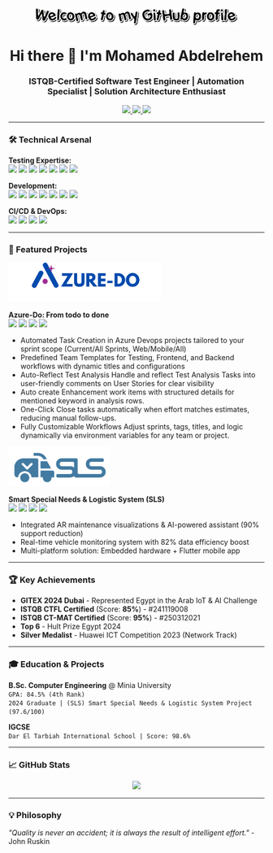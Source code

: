 <div align="center">
  <img src="./images/Welcome.gif" width="400px">
</div>

<h1 align="center">Hi there 👋 I'm Mohamed Abdelrehem</h1>
<h3 align="center">ISTQB-Certified Software Test Engineer | Automation Specialist | Solution Architecture Enthusiast</h3>

<p align="center">
  <a href="https://www.linkedin.com/in/mohamed-abdelrehem/">
    <img src="https://img.shields.io/badge/LinkedIn-0077B5?style=for-the-badge&logo=linkedin&logoColor=white">
  </a>
  <a href="mailto:mohamedabdelrehem32@gmail.com">
    <img src="https://img.shields.io/badge/Gmail-D14836?style=for-the-badge&logo=gmail&logoColor=white">
  </a>
  <a href="https://wa.me/+201011929211">
    <img src="https://img.shields.io/badge/WhatsApp-25D366?style=for-the-badge&logo=whatsapp&logoColor=white">
  </a>
</p>

---

### 🛠️ Technical Arsenal

**Testing Expertise:**  
<img src="https://img.shields.io/badge/Selenium-43B02A?logo=selenium&logoColor=white" height="25"> 
<img src="https://img.shields.io/badge/Postman-FF6C37?logo=postman&logoColor=white" height="25">
<img src="https://img.shields.io/badge/JMeter-D22128?logo=apachejmeter&logoColor=white" height="25">
<img src="https://img.shields.io/badge/REST_Assured-009688?logo=rest&logoColor=white" height="25">
<img src="https://img.shields.io/badge/Appium-0066FF?logo=appium&logoColor=white" height="25">
<img src="https://img.shields.io/badge/Robot_Framework-000000?logo=robotframework&logoColor=white" height="25">
<img src="https://img.shields.io/badge/SHAFT_Engine-000000?logo=gear&logoColor=white" height="25">

**Development:**  
<img src="https://img.shields.io/badge/Java-ED8B00?logo=openjdk&logoColor=white" height="25">
<img src="https://img.shields.io/badge/Python-3776AB?logo=python&logoColor=white" height="25">
<img src="https://img.shields.io/badge/Flutter-02569B?logo=flutter&logoColor=white" height="25">
<img src="https://img.shields.io/badge/Dart-0175C2?logo=dart&logoColor=white" height="25">
<img src="https://img.shields.io/badge/SQL-4479A1?logo=mysql&logoColor=white" height="25">
<img src="https://img.shields.io/badge/JavaScript-F7DF1E?logo=javascript&logoColor=black" height="25">
<img src="https://img.shields.io/badge/Embedded_C-00599C?logo=c&logoColor=white" height="25">

**CI/CD & DevOps:**  
<img src="https://img.shields.io/badge/GitHub_Actions-2088FF?logo=githubactions&logoColor=white" height="25">
<img src="https://img.shields.io/badge/Docker-2496ED?logo=docker&logoColor=white" height="25">
<img src="https://img.shields.io/badge/Jenkins-D24939?logo=jenkins&logoColor=white" height="25">
<img src="https://img.shields.io/badge/Azure_DevOps-0078D7?logo=azuredevops&logoColor=white" height="25">

---

### 🚀 Featured Projects

<div align="left">
  <img src="./images/AZURE-DO.png" width="300px" alt="Azure-Do">
</div>

**Azure-Do: From todo to done**    
<img src="https://img.shields.io/badge/Azure-0089D6?logo=microsoftazure&logoColor=white" height="20">
<img src="https://img.shields.io/badge/Java-ED8B00?logo=openjdk&logoColor=white" height="20">
<img src="https://img.shields.io/badge/Python-3776AB?logo=python&logoColor=white" height="20">
<img src="https://img.shields.io/badge/GitHub_Actions-2088FF?logo=githubactions&logoColor=white" height="20">

- Automated Task Creation in Azure Devops projects tailored to your sprint scope (Current/All Sprints, Web/Mobile/All)
- Predefined Team Templates for Testing, Frontend, and Backend workflows with dynamic titles and configurations
- Auto-Reflect Test Analysis Handle and reflect Test Analysis Tasks into user-friendly comments on User Stories for clear visibility
- Auto create Enhancement work items with structured details for mentioned keyword in analysis rows.
- One-Click Close tasks automatically when effort matches estimates, reducing manual follow-ups.
- Fully Customizable Workflows Adjust sprints, tags, titles, and logic dynamically via environment variables for any team or project.


<div align="left">
  <img src="./images/SLSminiLogo.svg" width="200px" alt="SLS System">
</div>

**Smart Special Needs & Logistic System (SLS)**    
<img src="https://img.shields.io/badge/Flutter-02569B?logo=flutter&logoColor=white" height="20">
<img src="https://img.shields.io/badge/Embedded_C-00599C?logo=c&logoColor=white" height="20">
<img src="https://img.shields.io/badge/Unity-000000?logo=unity&logoColor=white" height="20">
<img src="https://img.shields.io/badge/IoT-FF6F00?logo=iot&logoColor=white" height="20">  
- Integrated AR maintenance visualizations & AI-powered assistant (90% support reduction)  
- Real-time vehicle monitoring system with 82% data efficiency boost  
- Multi-platform solution: Embedded hardware + Flutter mobile app  

---

### 🏆 Key Achievements

- **GITEX 2024 Dubai** - Represented Egypt in the Arab IoT & AI Challenge
- **ISTQB CTFL Certified** (Score: **85%**) - #241119008
- **ISTQB CT-MAT Certified** (Score: **95%**) - #250312021
- **Top 6** - Hult Prize Egypt 2024
- **Silver Medalist** - Huawei ICT Competition 2023 (Network Track)

---

### 🎓 Education & Projects

**B.Sc. Computer Engineering** @ Minia University <br>
`GPA: 84.5% (4th Rank)`  
`2024 Graduate | (SLS) Smart Special Needs & Logistic System Project (97.6/100)`

**IGCSE**  
`Dar El Tarbiah International School | Score: 98.6%`  

---

### 📈 GitHub Stats

<p align="center">
  <img src="https://github-readme-stats.vercel.app/api/top-langs/?username=MohamedAbdelrehem&layout=compact&theme=dracula">
</p>

---

### 💡 Philosophy
*"Quality is never an accident; it is always the result of intelligent effort."* - John Ruskin
